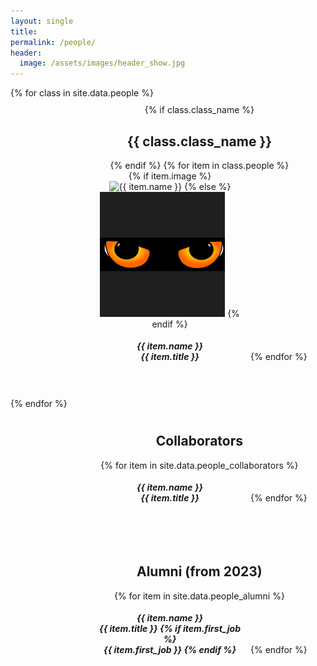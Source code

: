 ```yaml
---
layout: single
title: 
permalink: /people/
header:
  image: /assets/images/header_show.jpg
---
```


<div style="display:inline-block; width: 100%">
  {% for class in site.data.people %}
  <div style="display:inline-block; padding: 10px 10%; width: 100%; text-align: center;">
    {% if class.class_name %}<h2> {{ class.class_name }} </h2> {% endif %}
    {% for item in class.people %}
    <a href="{{ item.link }}" style="color: inherit; display:inline-block; text-decoration: none; width: 250px" target="_blank">
      {% if item.image %}
      <img src="{{ item.image }}" alt="{{ item.name }}" style="width:200px;height:200px;object-fit:cover;">
      {% else %}
      <img src="/assets/people_images/default_people.jpg" alt="{{ item.name }}" style="width:200px;height:200px;object-fit:cover;">
      {% endif %}
      <h5 style="margin-top: 18px; margin-bottom: 48px;">{{ item.name }} <br/> <span style="font-size: 14px;">{{ item.title }} </span></h5>
    </a>
    {% endfor %}
  </div>
  {% endfor %}

  <!-- For collaborators -->
  <div style="display:inline-block; padding: 10px 10%; width: 100%; text-align: center;">
    <h2> Collaborators </h2>
      {% for item in site.data.people_collaborators %}
      <a href="{{ item.link }}" style="color: inherit; display:inline-block; text-decoration: none; width: 250px" target="_blank">
        <!-- {% if item.image %}
        <img src="{{ item.image }}" alt="{{ item.name }}" style="width:200px;height:200px;object-fit:cover;">
        {% else %}
        <img src="/assets/people_images/default_people.jpg" alt="{{ item.name }}" style="width:200px;height:200px;object-fit:cover;">
        {% endif %} -->
        <h5 style="margin-top: 18px; margin-bottom: 48px;">{{ item.name }} <br/> <span style="font-size: 14px;">{{ item.title }} </span></h5>
      </a>
      {% endfor %}
  </div>

  <!-- For alumni -->
  <div style="display:inline-block; padding: 10px 10%; width: 100%; text-align: center;">
    <h2> Alumni (from 2023) </h2>
      {% for item in site.data.people_alumni %}
      <a href="{{ item.link }}" style="color: inherit; display:inline-block; text-decoration: none; width: 250px" target="_blank">
        <!-- {% if item.image %}
        <img src="{{ item.image }}" alt="{{ item.name }}" style="width:200px;height:200px;object-fit:cover;">
        {% else %}
        <img src="/assets/people_images/default_people.jpg" alt="{{ item.name }}" style="width:200px;height:200px;object-fit:cover;">
        {% endif %} -->
        <h5 style="margin-top: 18px; margin-bottom: 48px;">{{ item.name }} <br/> <span style="font-size: 14px;">{{ item.title }} </span>
          {% if item.first_job %} <br/> <span style="font-size: 14px;"><i>{{ item.first_job }}</i> </span>{% endif %}
        </h5>
      </a>
      {% endfor %}
  </div>
</div>
